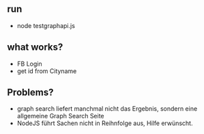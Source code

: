 ## run
* node testgraphapi.js

## what works?
* FB Login
* get id from Cityname
 
## Problems?
* graph search liefert manchmal nicht das Ergebnis, sondern eine allgemeine Graph Search Seite
* NodeJS führt Sachen nicht in Reihnfolge aus, Hilfe erwünscht.